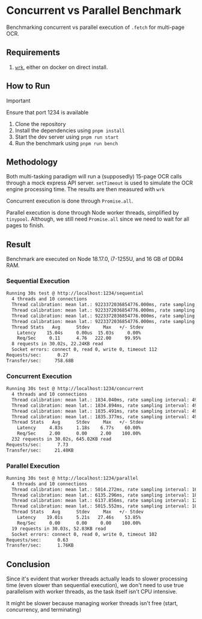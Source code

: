 # Concurrent vs Parallel Benchmark

Benchmarking concurrent vs parallel execution of `.fetch` for multi-page OCR.

## Requirements

1. [`wrk`](https://github.com/wg/wrk), either on docker on direct install.

## How to Run

> [!IMPORTANT]  
> Ensure that port 1234 is available

1. Clone the repository
2. Install the dependencies using `pnpm install`
3. Start the dev server using `pnpm run start`
4. Run the benchmark using `pnpm run bench`

## Methodology

Both multi-tasking paradigm will run a (supposedly) 15-page OCR calls through a mock express API server. `setTimeout` is used to simulate the OCR engine processing time. The results are then measured with `wrk`

Concurrent execution is done through `Promise.all`.

Parallel execution is done through Node worker threads, simplified by `tinypool`. Although, we still need `Promise.all` since we need to wait for all pages to finish.

## Result

Benchmark are executed on Node 18.17.0, i7-1255U, and 16 GB of DDR4 RAM.

### Sequential Execution

```bash
Running 30s test @ http://localhost:1234/sequential
  4 threads and 10 connections
  Thread calibration: mean lat.: 9223372036854776.000ms, rate sampling interval: 10ms
  Thread calibration: mean lat.: 9223372036854776.000ms, rate sampling interval: 10ms
  Thread calibration: mean lat.: 9223372036854776.000ms, rate sampling interval: 10ms
  Thread calibration: mean lat.: 9223372036854776.000ms, rate sampling interval: 10ms
  Thread Stats   Avg      Stdev     Max   +/- Stdev
    Latency    15.04s     0.00us  15.03s     0.00%
    Req/Sec     0.11      4.76   222.00     99.95%
  8 requests in 30.02s, 22.24KB read
  Socket errors: connect 0, read 0, write 0, timeout 112
Requests/sec:      0.27
Transfer/sec:     758.68B
```

### Concurrent Execution

```bash
Running 30s test @ http://localhost:1234/concurrent
  4 threads and 10 connections
  Thread calibration: mean lat.: 1834.040ms, rate sampling interval: 4915ms
  Thread calibration: mean lat.: 1834.894ms, rate sampling interval: 4915ms
  Thread calibration: mean lat.: 1835.491ms, rate sampling interval: 4919ms
  Thread calibration: mean lat.: 1835.377ms, rate sampling interval: 4919ms
  Thread Stats   Avg      Stdev     Max   +/- Stdev
    Latency     4.83s     1.18s    6.77s    60.00%
    Req/Sec     2.00      0.00     2.00    100.00%
  232 requests in 30.02s, 645.02KB read
Requests/sec:      7.73
Transfer/sec:     21.48KB
```

### Parallel Execution

```bash
Running 30s test @ http://localhost:1234/parallel
  4 threads and 10 connections
  Thread calibration: mean lat.: 5014.272ms, rate sampling interval: 16039ms
  Thread calibration: mean lat.: 6135.296ms, rate sampling interval: 18284ms
  Thread calibration: mean lat.: 6137.856ms, rate sampling interval: 12279ms
  Thread calibration: mean lat.: 5015.552ms, rate sampling interval: 10035ms
  Thread Stats   Avg      Stdev     Max   +/- Stdev
    Latency    19.01s     5.21s   27.46s    53.85%
    Req/Sec     0.00      0.00     0.00    100.00%
  19 requests in 30.03s, 52.83KB read
  Socket errors: connect 0, read 0, write 0, timeout 102
Requests/sec:      0.63
Transfer/sec:      1.76KB
```

## Conclusion

Since it's evident that worker threads actually leads to slower processing time (even slower than sequential execution), we don't need to use true parallelism with worker threads, as the task itself isn't CPU intensive.

It might be slower because managing worker threads isn't free (start, concurrency, and terminating)
